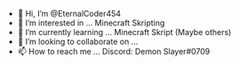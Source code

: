 - 👋 Hi, I’m @EternalCoder454
- 👀 I’m interested in ...
Minecraft Skripting
- 🌱 I’m currently learning ...
Minecraft Skript (Maybe others)
- 💞️ I’m looking to collaborate on ...
- 📫 How to reach me ...
Discord: Demon Slayer#0709
<!---
EternalCoder454/EternalCoder454 is a ✨ special ✨ repository because its `README.md` (this file) appears on your GitHub profile.
You can click the Preview link to take a look at your changes.
--->
